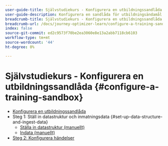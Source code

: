 ```yaml
---
user-guide-title: Självstudiekurs - Konfigurera en utbildningssandlåda
user-guide-description: Konfigurera en sandlåda för utbildningsändamål
breadcrumb-title: Självstudiekurs - Konfigurera en utbildningssandlåda
breadcrumb-url: /docs/journey-optimizer-learn/configure-a-training-sandbox/introduction-and-prerequisites.html
index: false
source-git-commit: ed2c9573f70be2ea3060e8e13a2abb7118cb6103
workflow-type: tm+mt
source-wordcount: '44'
ht-degree: 0%

---
```



# Självstudiekurs - Konfigurera en utbildningssandlåda {#configure-a-training-sandbox}

+ [Konfigurera en utbildningssandlåda](/help/tutorial-configure-a-training-sandbox/introduction-and-prerequisites.md)
+ Steg 1: Ställ in datastruktur och inmatningsdata {#set-up-data-structure-and-ingest-data}
   + [Ställa in datastruktur (manuellt)](/help/tutorial-configure-a-training-sandbox/manual-data-set-up.md)
   + [Indata (manuellt)](/help/tutorial-configure-a-training-sandbox/manual-data-ingestion.md)
+ [Steg 2: Konfigurera händelser](/help/tutorial-configure-a-training-sandbox/configure-events.md)
